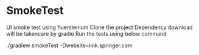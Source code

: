 # SmokeTest
UI smoke test using fluentlenium
Clone the project 
Dependency download will be takencare by gradle 
Run the tests using below command

./gradlew smokeTest -Dwebsite=link.springer.com
